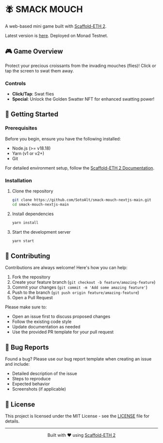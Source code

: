 # 🪰 SMACK MOUCH

A web-based mini game built with [Scaffold-ETH 2](https://github.com/scaffold-eth/scaffold-eth-2).

Latest version is [here](https://nextjs-seven-liard-31.vercel.app/).
Deployed on Monad Testnet.

## 🎮 Game Overview

Protect your precious croissants from the invading mouches (flies)! Click or tap the screen to swat them away.

### Controls

- **Click/Tap**: Swat flies
- **Special**: Unlock the Golden Swatter NFT for enhanced swatting power!

## 🚀 Getting Started

### Prerequisites

Before you begin, ensure you have the following installed:

- Node.js (>= v18.18)
- Yarn (v1 or v2+)
- Git

For detailed environment setup, follow the [Scaffold-ETH 2 Documentation](https://github.com/scaffold-eth/scaffold-eth-2#requirements).

### Installation

1. Clone the repository
   ```bash
   git clone https://github.com/SotoAlt/smack-mouch-nextjs-main.git
   cd smack-mouch-nextjs-main
   ```
2. Install dependencies

   ```bash
   yarn install
   ```

3. Start the development server
   ```bash
   yarn start
   ```

## 🤝 Contributing

Contributions are always welcome! Here's how you can help:

1. Fork the repository
2. Create your feature branch (`git checkout -b feature/amazing-feature`)
3. Commit your changes (`git commit -m 'Add some amazing feature'`)
4. Push to the branch (`git push origin feature/amazing-feature`)
5. Open a Pull Request

Please make sure to:

- Open an issue first to discuss proposed changes
- Follow the existing code style
- Update documentation as needed
- Use the provided PR template for your pull request

## 🐛 Bug Reports

Found a bug? Please use our bug report template when creating an issue and include:

- Detailed description of the issue
- Steps to reproduce
- Expected behavior
- Screenshots (if applicable)

## 📄 License

This project is licensed under the MIT License - see the [LICENSE](LICENSE) file for details.

---

<p align="center">
  Built with ❤️ using <a href="https://github.com/scaffold-eth/scaffold-eth-2">Scaffold-ETH 2</a>
</p>
